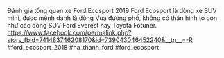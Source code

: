 
Đánh giá tổng quan xe Ford Ecosport 2019
Ford Ecosport là dòng xe SUV mini, được mệnh danh là dòng Vua đường phố, không có thân hình to con như các dòng SUV Ford Everest hay Toyota Fotuner. 
https://www.facebook.com/permalink.php?story_fbid=741483746208170&id=739043046452240&__tn__=-R
#ford_ecosport_2018 #ha_thanh_ford #ford_ecosport

